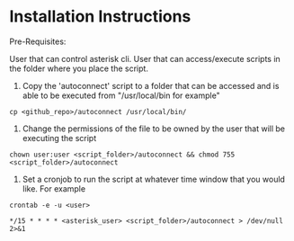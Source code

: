 # Installation Instructions

Pre-Requisites:

User that can control asterisk cli.
User that can access/execute scripts in the folder where you place the script.

1. Copy the 'autoconnect' script to a folder that can be accessed and is able to be executed from "/usr/local/bin for example"
```
cp <github_repo>/autoconnect /usr/local/bin/
```

1. Change the permissions of the file to be owned by the user that will be executing the script
```
chown user:user <script_folder>/autoconnect && chmod 755 <script_folder>/autoconnect
```

1. Set a cronjob to run the script at whatever time window that you would like. For example
```
crontab -e -u <user>

*/15 * * * * <asterisk_user> <script_folder>/autoconnect > /dev/null 2>&1
```
